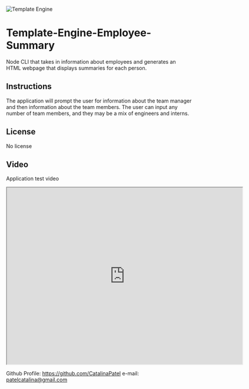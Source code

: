 ![Template Engine](https://user-images.githubusercontent.com/64928084/88794140-00e67d80-d16c-11ea-9ff7-7f7b63d282b1.png)

# Template-Engine-Employee-Summary
Node CLI that takes in information about employees and generates an HTML webpage that displays summaries for each person.

## Instructions
The application will prompt the user for information about the team manager and then information about the team members. The user can input any number of team members, and they may be a mix of engineers and interns.

## License
No license

## Video
Application test video
<iframe src="https://drive.google.com/file/d/1-fBDAETklws_yCSYjQV_Lexq75BITZHd/preview" width="640" height="480"></iframe>

Github Profile: https://github.com/CatalinaPatel
e-mail: patelcatalina@gmail.com

